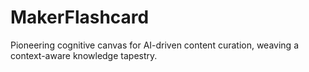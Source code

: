 # MakerFlashcard
Pioneering cognitive canvas for AI-driven content curation, weaving a context-aware knowledge tapestry.
